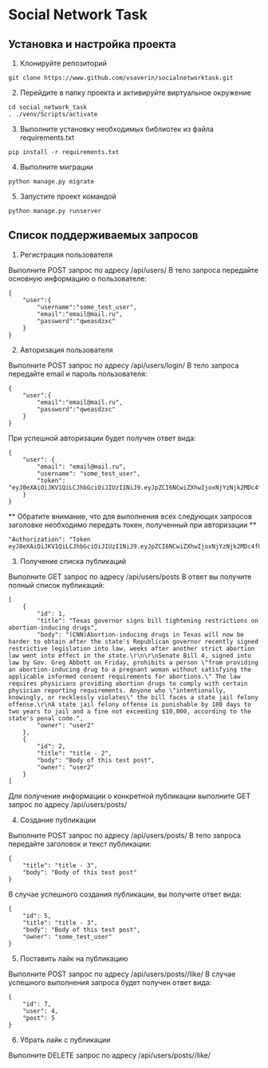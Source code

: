 # Social Network Task


## Установка и настройка проекта

1. Клонируйте репозиторий
```
git clone https://www.github.com/vsaverin/socialnetworktask.git
```

2. Перейдите в папку проекта и активируйте виртуальное окружение
```
cd social_network_task
. ./venv/Scripts/activate
```

3. Выполните установку необходимых библиотек из файла requirements.txt
```
pip install -r requirements.txt
```

4. Выполните миграции
```
python manage.py migrate
```

5. Запустите проект командой
```
python manage.py runserver
```

## Список поддерживаемых запросов

1. Регистрация пользователя

Выполните POST запрос по адресу /api/users/
В тело запроса передайте основную информацию о пользователе:
```
{
    "user":{
        "username":"some_test_user",
        "email":"email@mail.ru",
        "password":"qweasdzxc"
    }
}
```

2. Авторизация пользователя

Выполните POST запрос по адресу /api/users/login/
В тело запроса передайте email и пароль пользователя:
```
{
    "user":{
        "email":"email@mail.ru",
        "password":"qweasdzxc"
    }
}
```

При успешной авторизации будет получен ответ вида:
```
{
    "user": {
        "email": "email@mail.ru",
        "username": "some_test_user",
        "token": "eyJ0eXAiOiJKV1QiLCJhbGciOiJIUzI1NiJ9.eyJpZCI6NCwiZXhwIjoxNjYzNjk2MDc4fQ.9QFSPdYPbzX0LruE2kpvswqaEf2XrK0UhkmBr35gfh4"
    }
}
```
** Обратите внимание, что для выполнения всех следующих запросов заголовке необходимо передать токен, полученный при авторизации **
```
"Authorization": "Token eyJ0eXAiOiJKV1QiLCJhbGciOiJIUzI1NiJ9.eyJpZCI6NCwiZXhwIjoxNjYzNjk2MDc4fQ.9QFSPdYPbzX0LruE2kpvswqaEf2XrK0UhkmBr35gfh4"
```

3. Получение списка публикаций

Выполните GET запрос по адресу /api/users/posts
В ответ вы получите полный список публикаций:
```
[
    {
        "id": 1,
        "title": "Texas governor signs bill tightening restrictions on abortion-inducing drugs",
        "body": "(CNN)Abortion-inducing drugs in Texas will now be harder to obtain after the state's Republican governor recently signed restrictive legislation into law, weeks after another strict abortion law went into effect in the state.\r\n\r\nSenate Bill 4, signed into law by Gov. Greg Abbott on Friday, prohibits a person \"from providing an abortion‑inducing drug to a pregnant woman without satisfying the applicable informed consent requirements for abortions.\" The law requires physicians providing abortion drugs to comply with certain physician reporting requirements. Anyone who \"intentionally, knowingly, or recklessly violates\" the bill faces a state jail felony offense.\r\nA state jail felony offense is punishable by 180 days to two years to jail and a fine not exceeding $10,000, according to the state's penal code.",
        "owner": "user2"
    },
    {
        "id": 2,
        "title": "title - 2",
        "body": "Body of this test post",
        "owner": "user2"
    }
]
```

Для получение информации о конкретной публикации выполните GET запрос по адресу /api/users/posts/<id>

4. Создание публикации

Выполните POST запрос по адресу /api/users/posts/
В тело запроса передайте заголовок и текст публикации:
```
{
    "title": "title - 3",
    "body": "Body of this test post"
}
```
В случае успешного создания публикации, вы получите ответ вида:
```
{
    "id": 5,
    "title": "title - 3",
    "body": "Body of this test post",
    "owner": "some_test_user"
}
```

5. Поставить лайк на публикацию

Выполните POST запрос по адресу /api/users/posts/<id>/like/
В случае успешного выполнения запроса будет получен ответ вида:
```
{
    "id": 7,
    "user": 4,
    "post": 5
}
```

6. Убрать лайк с публикации

Выполните DELETE запрос по адресу /api/users/posts/<id>/like/